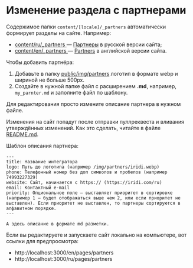 # Изменение раздела с партнерами

Содержимое папки `content/[locale]/_partners` автоматически формирует разделы на сайте. Например:
* [content/ru/_partners ](/content/ru/_partners) — [Партнеры](https://wirenboard.com/ru/pages/partners/) в русской версии сайта;
* [content/en/_partners ](/content/en/_partners) — [Partners](https://wirenboard.com/en/pages/partners/) в английской версии сайта. 

Чтобы добавить партнёра:
1. Добавьте в папку [public/img/partners](/public/img/partners) логотип в формате webp и шириной не больше 500px.
2. Создайте в нужной папке файл с расширением **.md**, например, `my_parnter.md` и заполните файл по шаблону.

Для редактирования просто измените описание партнера в нужном файле.

Изменения на сайт попадут после отправки пуллреквеста и вливания утверждённых изменений. Как это сделать, читайте в файле [README.md](/README.md).

Шаблон описания партнера:
```
---
title: Название интегратора
logo: Путь до логотипа (например /img/partners/iridi.webp)
phone: Телефонный номер без доп символов и пробелов (например 74993227329)
website: Сайт, начинается с https:// (https://iridi.com/ru)
email: Контактный e-mail
priority: Опциональное поле — выставляет приоритет в сортировке (например 1 — будет отображаться выше чем 2, или если приоритет не выставлен). Если приоритет не выставлен, то партнеры сортируются в алфавитном порядке.
---

А здесь описание в формате md разметки.

```
Если вы редактируете и запускаете сайт локально на компьютере, вот ссылки для предпросмотра:
* http://localhost:3000/en/pages/partners
* http://localhost:3000/ru/pages/partners

